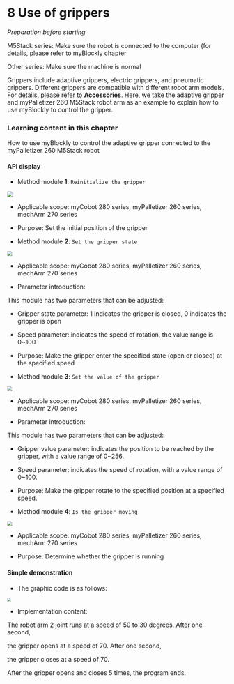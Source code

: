 # 8 Use of grippers

<i>Preparation before starting</i>

M5Stack series: Make sure the robot is connected to the computer (for details, please refer to myBlockly chapter

Other series: Make sure the machine is normal

Grippers include adaptive grippers, electric grippers, and pneumatic grippers. Different grippers are compatible with different robot arm models. For details, please refer to **[Accessories](https://docs.elephantrobotics.com/docs/gitbook/2-serialproduct/2.7-accessories/2.7-accessories.html)**. Here, we take the adaptive gripper and myPalletizer 260 M5Stack robot arm as an example to explain how to use myBlockly to control the gripper.

### Learning content in this chapter

How to use myBlockly to control the adaptive gripper connected to the myPalletizer 260 M5Stack robot

#### API display

+ Method module **1**: `Reinitialize the gripper`

<img src="../../../../resources\3-FunctionsAndApplications\6.developmentGuide\myBlocklyAndUlFlow\myblocklyTutorials\init-jaw/set gripper init.jpg" style="zoom: 80%;" />

+ Applicable scope: myCobot 280 series, myPalletizer 260 series, mechArm 270 series

+ Purpose: Set the initial position of the gripper

- Method module **2**: `Set the gripper state`

<img src="../../../../resources\3-FunctionsAndApplications\6.developmentGuide\myBlocklyAndUlFlow\myblocklyTutorials\init-jaw/gripper state.jpg" style="zoom: 67%;" />

* Applicable scope: myCobot 280 series, myPalletizer 260 series, mechArm 270 series

- Parameter introduction:

This module has two parameters that can be adjusted:

* Gripper state parameter: 1 indicates the gripper is closed, 0 indicates the gripper is open

* Speed ​​parameter: indicates the speed of rotation, the value range is 0~100

- Purpose: Make the gripper enter the specified state (open or closed) at the specified speed

- Method module **3**: `Set the value of the gripper`

<img src="../../../../resources\3-FunctionsAndApplications\6.developmentGuide\myBlocklyAndUlFlow\myblocklyTutorials\init-jaw/set gripper value.jpg" style="zoom: 67%;" />

- Applicable scope: myCobot 280 series, myPalletizer 260 series, mechArm 270 series

- Parameter introduction:

This module has two parameters that can be adjusted:

* Gripper value parameter: indicates the position to be reached by the gripper, with a value range of 0~256.

* Speed ​​parameter: indicates the speed of rotation, with a value range of 0~100.

* Purpose: Make the gripper rotate to the specified position at a specified speed.

* Method module **4**: `Is the gripper moving`

<img src="../../../../resources\3-FunctionsAndApplications\6.developmentGuide\myBlocklyAndUlFlow\myblocklyTutorials\init-jaw/is gripper moving.jpg" style="zoom: 67%;" />

* Applicable scope: myCobot 280 series, myPalletizer 260 series, mechArm 270 series

* Purpose: Determine whether the gripper is running

#### Simple demonstration

* The graphic code is as follows:

<img src="../../../../resources\3-FunctionsAndApplications\6.developmentGuide\myBlocklyAndUlFlow\myblocklyTutorials\init-jaw/gripper demo.jpg" style="zoom: 50%;" />

* Implementation content:

The robot arm 2 joint runs at a speed of 50 to 30 degrees. After one second,

the gripper opens at a speed of 70. After one second,

the gripper closes at a speed of 70.

After the gripper opens and closes 5 times, the program ends.